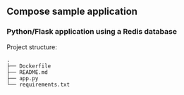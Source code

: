 ## Compose sample application
### Python/Flask application using a Redis database

Project structure:

```
.
├── Dockerfile
├── README.md
├── app.py
└── requirements.txt
```
